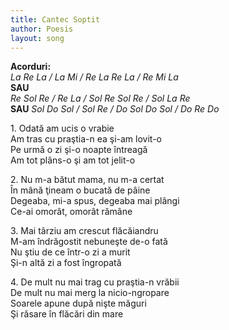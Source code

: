```yaml
---
title: Cantec Soptit
author: Poesis
layout: song
---
```



**Acorduri:**  
*La Re La / La Mi / Re La Re La / Re Mi La*  
**SAU**  
*Re Sol Re / Re La / Sol Re Sol Re / Sol La Re*  
**SAU** 
*Sol Do Sol / Sol Re / Do Sol Do Sol / Do Re Do*  


1\. Odată am ucis o vrabie  
Am tras cu praştia-n ea şi-am lovit-o  
Pe urmă o zi şi-o noapte întreagă  
Am tot plâns-o şi am tot jelit-o  


2\. Nu m-a bătut mama, nu m-a certat  
În mână ţineam o bucată de pâine  
Degeaba, mi-a spus, degeaba mai plângi  
Ce-ai omorât, omorât rămâne  


3\. Mai târziu am crescut flăcăiandru  
M-am îndrăgostit nebuneşte de-o fată  
Nu ştiu de ce într-o zi a murit  
Şi-n altă zi a fost îngropată  


4\. De mult nu mai trag cu praştia-n vrăbii  
De mult nu mai merg la nicio-ngropare  
Soarele apune după nişte măguri  
Şi răsare în flăcări din mare  
